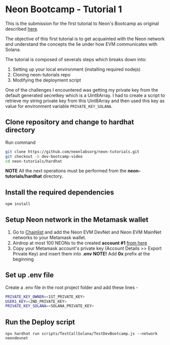 # Neon Bootcamp - Tutorial 1

This is the submission for the first tutorial to Neon's Bootcamp as original described [here](https://bootcamp.neonevm.org/videos/deploy-an-erc-20-for-spl-token-on-neon-evm-and-test-on-solana).

The objective of this first tutorial is to get acquainted with the Neon network and understand the concepts the lie under how EVM communicates with Solana.

The tutorial is composed of severals steps which breaks down into:

1. Setting up your local environment (installing required nodejs)
2. Cloning neon-tutorials repo
3. Modifying the deployment script

One of the challenges I encountered was getting my private key from the default generated secretkey which is a Uint8Array.
I had to create a script to retrieve my string private key from this Uint8Array and then used this key as value for environment variable `PRIVATE_KEY_SOLANA`.

## Clone repository and change to hardhat directory

Run command

```sh
git clone https://github.com/neonlabsorg/neon-tutorials.git
git checkout -b dev-bootcamp-video
cd neon-tutorials/hardhat
```

**NOTE** All the next operations must be performed from the **neon-tutorials/hardhat** directory.

## Install the required dependencies

```sh
npm install
```

## Setup Neon network in the Metamask wallet

1. Go to [Chainlist](https://chainlist.org/?search=Neon+EVM&testnets=true) and add the Neon EVM DevNet and Neon EVM MainNet networks to your Metamask wallet.
2. Airdrop at most 100 NEONs to the created **account #1** [from here](https://neonfaucet.org/)
3. Copy your Metamask account's private key (Account Details >> Export Private Key) and insert them into **.env**
   **NOTE!** Add **0x** prefix at the beginning

## Set up .env file

Create a .env file in the root project folder and add these lines -

```sh
PRIVATE_KEY_OWNER=<1ST_PRIVATE_KEY>
USER1_KEY=<2ND_PRIVATE_KEY>
PRIVATE_KEY_SOLANA=<SOLANA_PRIVATE_KEY>
```

## Run the Deploy script

`npx hardhat run scripts/TestCallSolana/TestDevBootcamp.js --network neondevnet`

